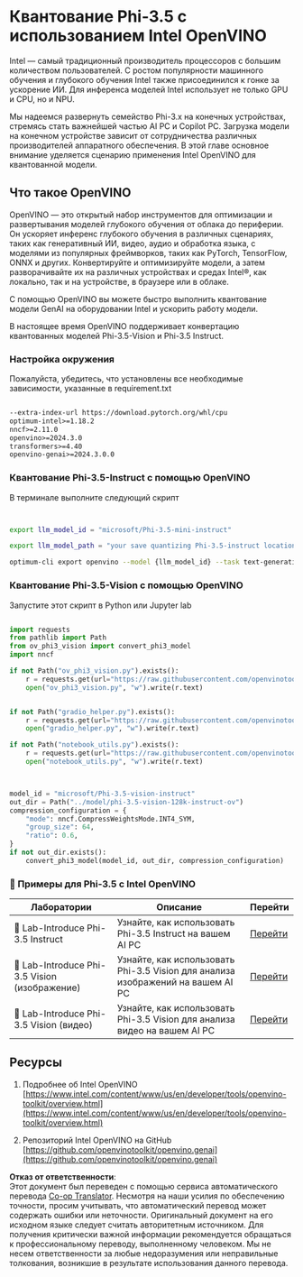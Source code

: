 <!--
CO_OP_TRANSLATOR_METADATA:
{
  "original_hash": "3139a6a82f357a9f90f1fe51c4caf65a",
  "translation_date": "2025-07-16T21:58:45+00:00",
  "source_file": "md/01.Introduction/04/UsingIntelOpenVINOQuantifyingPhi.md",
  "language_code": "ru"
}
-->
# **Квантование Phi-3.5 с использованием Intel OpenVINO**

Intel — самый традиционный производитель процессоров с большим количеством пользователей. С ростом популярности машинного обучения и глубокого обучения Intel также присоединился к гонке за ускорение ИИ. Для инференса моделей Intel использует не только GPU и CPU, но и NPU.

Мы надеемся развернуть семейство Phi-3.x на конечных устройствах, стремясь стать важнейшей частью AI PC и Copilot PC. Загрузка модели на конечном устройстве зависит от сотрудничества различных производителей аппаратного обеспечения. В этой главе основное внимание уделяется сценарию применения Intel OpenVINO для квантованной модели.

## **Что такое OpenVINO**

OpenVINO — это открытый набор инструментов для оптимизации и развертывания моделей глубокого обучения от облака до периферии. Он ускоряет инференс глубокого обучения в различных сценариях, таких как генеративный ИИ, видео, аудио и обработка языка, с моделями из популярных фреймворков, таких как PyTorch, TensorFlow, ONNX и других. Конвертируйте и оптимизируйте модели, а затем разворачивайте их на различных устройствах и средах Intel®, как локально, так и на устройстве, в браузере или в облаке.

С помощью OpenVINO вы можете быстро выполнить квантование модели GenAI на оборудовании Intel и ускорить работу модели.

В настоящее время OpenVINO поддерживает конвертацию квантованных моделей Phi-3.5-Vision и Phi-3.5 Instruct.

### **Настройка окружения**

Пожалуйста, убедитесь, что установлены все необходимые зависимости, указанные в requirement.txt

```txt

--extra-index-url https://download.pytorch.org/whl/cpu
optimum-intel>=1.18.2
nncf>=2.11.0
openvino>=2024.3.0
transformers>=4.40
openvino-genai>=2024.3.0.0

```

### **Квантование Phi-3.5-Instruct с помощью OpenVINO**

В терминале выполните следующий скрипт

```bash


export llm_model_id = "microsoft/Phi-3.5-mini-instruct"

export llm_model_path = "your save quantizing Phi-3.5-instruct location"

optimum-cli export openvino --model {llm_model_id} --task text-generation-with-past --weight-format int4 --group-size 128 --ratio 0.6  --sym  --trust-remote-code {llm_model_path}


```

### **Квантование Phi-3.5-Vision с помощью OpenVINO**

Запустите этот скрипт в Python или Jupyter lab

```python

import requests
from pathlib import Path
from ov_phi3_vision import convert_phi3_model
import nncf

if not Path("ov_phi3_vision.py").exists():
    r = requests.get(url="https://raw.githubusercontent.com/openvinotoolkit/openvino_notebooks/latest/notebooks/phi-3-vision/ov_phi3_vision.py")
    open("ov_phi3_vision.py", "w").write(r.text)


if not Path("gradio_helper.py").exists():
    r = requests.get(url="https://raw.githubusercontent.com/openvinotoolkit/openvino_notebooks/latest/notebooks/phi-3-vision/gradio_helper.py")
    open("gradio_helper.py", "w").write(r.text)

if not Path("notebook_utils.py").exists():
    r = requests.get(url="https://raw.githubusercontent.com/openvinotoolkit/openvino_notebooks/latest/utils/notebook_utils.py")
    open("notebook_utils.py", "w").write(r.text)



model_id = "microsoft/Phi-3.5-vision-instruct"
out_dir = Path("../model/phi-3.5-vision-128k-instruct-ov")
compression_configuration = {
    "mode": nncf.CompressWeightsMode.INT4_SYM,
    "group_size": 64,
    "ratio": 0.6,
}
if not out_dir.exists():
    convert_phi3_model(model_id, out_dir, compression_configuration)

```

### **🤖 Примеры для Phi-3.5 с Intel OpenVINO**

| Лаборатории    | Описание | Перейти |
| -------- | ------- |  ------- |
| 🚀 Lab-Introduce Phi-3.5 Instruct  | Узнайте, как использовать Phi-3.5 Instruct на вашем AI PC    |  [Перейти](../../../../../code/09.UpdateSamples/Aug/intel-phi35-instruct-zh.ipynb)    |
| 🚀 Lab-Introduce Phi-3.5 Vision (изображение) | Узнайте, как использовать Phi-3.5 Vision для анализа изображений на вашем AI PC      |  [Перейти](../../../../../code/09.UpdateSamples/Aug/intel-phi35-vision-img.ipynb)    |
| 🚀 Lab-Introduce Phi-3.5 Vision (видео)   | Узнайте, как использовать Phi-3.5 Vision для анализа видео на вашем AI PC    |  [Перейти](../../../../../code/09.UpdateSamples/Aug/intel-phi35-vision-video.ipynb)    |

## **Ресурсы**

1. Подробнее об Intel OpenVINO [https://www.intel.com/content/www/us/en/developer/tools/openvino-toolkit/overview.html](https://www.intel.com/content/www/us/en/developer/tools/openvino-toolkit/overview.html)

2. Репозиторий Intel OpenVINO на GitHub [https://github.com/openvinotoolkit/openvino.genai](https://github.com/openvinotoolkit/openvino.genai)

**Отказ от ответственности**:  
Этот документ был переведен с помощью сервиса автоматического перевода [Co-op Translator](https://github.com/Azure/co-op-translator). Несмотря на наши усилия по обеспечению точности, просим учитывать, что автоматический перевод может содержать ошибки или неточности. Оригинальный документ на его исходном языке следует считать авторитетным источником. Для получения критически важной информации рекомендуется обращаться к профессиональному переводу, выполненному человеком. Мы не несем ответственности за любые недоразумения или неправильные толкования, возникшие в результате использования данного перевода.